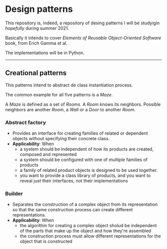 # Design patterns

This repository is, indeed, a repository of desing patterns I will be studyigin _hopefully_ during summer 2021. 

Basically it intends to cover _Elements of Reusable Object-Oriented Software_ book, from Erich Gamma et al.

The implementations will be in Python.

---

## Creational patterns

This patterns intend to abstract de class instantiation process.

The common example for all five patterns is a _Maze_.

A _Maze_ is defined as a set of _Rooms_. A _Room_ knows its neighbors. Possible neighbors are another _Room_, a _Wall_
or a _Door_ to another _Room_.

### Abstract factory

* Provides an interface for creating families of related or dependent objects without specifying their concrete class.
* **Applicability**: When
    * a system should be independent of how its products are created, composed and represented
    * a system should be configured with one of multiple families of products
    * a family of related product objects is designed to be used together.
    * you want to provide a class library of products, and you want to reveal just their interfaces, not their 
      implementations
      
### Builder

* Separates the construction of a complex object from its representation so that the same construction process can 
create different representations.
* **Applicability**: When
    * the algorithm for creating a complex object sholud be independent of the parts that make up the object and 
    how they're assembled
    * the construction process must allow different representations for the object that is constructed